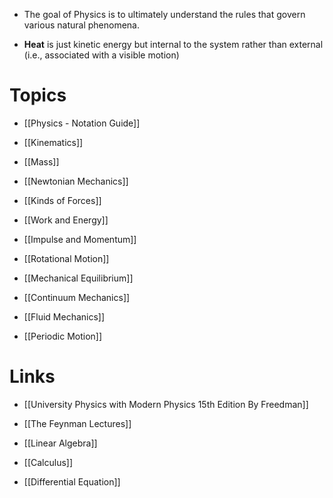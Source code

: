 * The goal of Physics is to ultimately understand the rules that govern various natural phenomena.


* **Heat** is just kinetic energy but internal to the system rather than external (i.e., associated with a visible motion)
# Topics
* [[Physics - Notation Guide]]

* [[Kinematics]]
* [[Mass]]
* [[Newtonian Mechanics]]
* [[Kinds of Forces]]
* [[Work and Energy]]
* [[Impulse and Momentum]]
* [[Rotational Motion]]
* [[Mechanical Equilibrium]]
* [[Continuum Mechanics]]
* [[Fluid Mechanics]]
* [[Periodic Motion]]
 
# Links
* [[University Physics with Modern Physics 15th Edition By Freedman]]
* [[The Feynman Lectures]]

* [[Linear Algebra]]
* [[Calculus]]
* [[Differential Equation]]